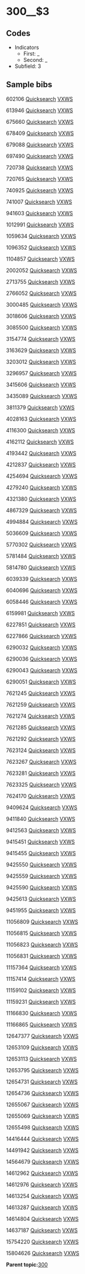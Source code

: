 # 300\_\_$3

## Codes

-   Indicators
    -   First: \_
    -   Second: \_
-   Subfield: 3

## Sample bibs

602106 [Quicksearch](https://search.library.yale.edu/catalog/602106) [VXWS](http://prodorbis.library.yale.edu:7014/vxws/GetHoldingsService?bibId=602106)

613946 [Quicksearch](https://search.library.yale.edu/catalog/613946) [VXWS](http://prodorbis.library.yale.edu:7014/vxws/GetHoldingsService?bibId=613946)

675660 [Quicksearch](https://search.library.yale.edu/catalog/675660) [VXWS](http://prodorbis.library.yale.edu:7014/vxws/GetHoldingsService?bibId=675660)

678409 [Quicksearch](https://search.library.yale.edu/catalog/678409) [VXWS](http://prodorbis.library.yale.edu:7014/vxws/GetHoldingsService?bibId=678409)

679088 [Quicksearch](https://search.library.yale.edu/catalog/679088) [VXWS](http://prodorbis.library.yale.edu:7014/vxws/GetHoldingsService?bibId=679088)

697490 [Quicksearch](https://search.library.yale.edu/catalog/697490) [VXWS](http://prodorbis.library.yale.edu:7014/vxws/GetHoldingsService?bibId=697490)

720738 [Quicksearch](https://search.library.yale.edu/catalog/720738) [VXWS](http://prodorbis.library.yale.edu:7014/vxws/GetHoldingsService?bibId=720738)

720765 [Quicksearch](https://search.library.yale.edu/catalog/720765) [VXWS](http://prodorbis.library.yale.edu:7014/vxws/GetHoldingsService?bibId=720765)

740925 [Quicksearch](https://search.library.yale.edu/catalog/740925) [VXWS](http://prodorbis.library.yale.edu:7014/vxws/GetHoldingsService?bibId=740925)

741007 [Quicksearch](https://search.library.yale.edu/catalog/741007) [VXWS](http://prodorbis.library.yale.edu:7014/vxws/GetHoldingsService?bibId=741007)

941603 [Quicksearch](https://search.library.yale.edu/catalog/941603) [VXWS](http://prodorbis.library.yale.edu:7014/vxws/GetHoldingsService?bibId=941603)

1012991 [Quicksearch](https://search.library.yale.edu/catalog/1012991) [VXWS](http://prodorbis.library.yale.edu:7014/vxws/GetHoldingsService?bibId=1012991)

1059634 [Quicksearch](https://search.library.yale.edu/catalog/1059634) [VXWS](http://prodorbis.library.yale.edu:7014/vxws/GetHoldingsService?bibId=1059634)

1096352 [Quicksearch](https://search.library.yale.edu/catalog/1096352) [VXWS](http://prodorbis.library.yale.edu:7014/vxws/GetHoldingsService?bibId=1096352)

1104857 [Quicksearch](https://search.library.yale.edu/catalog/1104857) [VXWS](http://prodorbis.library.yale.edu:7014/vxws/GetHoldingsService?bibId=1104857)

2002052 [Quicksearch](https://search.library.yale.edu/catalog/2002052) [VXWS](http://prodorbis.library.yale.edu:7014/vxws/GetHoldingsService?bibId=2002052)

2713755 [Quicksearch](https://search.library.yale.edu/catalog/2713755) [VXWS](http://prodorbis.library.yale.edu:7014/vxws/GetHoldingsService?bibId=2713755)

2766052 [Quicksearch](https://search.library.yale.edu/catalog/2766052) [VXWS](http://prodorbis.library.yale.edu:7014/vxws/GetHoldingsService?bibId=2766052)

3000485 [Quicksearch](https://search.library.yale.edu/catalog/3000485) [VXWS](http://prodorbis.library.yale.edu:7014/vxws/GetHoldingsService?bibId=3000485)

3018606 [Quicksearch](https://search.library.yale.edu/catalog/3018606) [VXWS](http://prodorbis.library.yale.edu:7014/vxws/GetHoldingsService?bibId=3018606)

3085500 [Quicksearch](https://search.library.yale.edu/catalog/3085500) [VXWS](http://prodorbis.library.yale.edu:7014/vxws/GetHoldingsService?bibId=3085500)

3154774 [Quicksearch](https://search.library.yale.edu/catalog/3154774) [VXWS](http://prodorbis.library.yale.edu:7014/vxws/GetHoldingsService?bibId=3154774)

3163629 [Quicksearch](https://search.library.yale.edu/catalog/3163629) [VXWS](http://prodorbis.library.yale.edu:7014/vxws/GetHoldingsService?bibId=3163629)

3203012 [Quicksearch](https://search.library.yale.edu/catalog/3203012) [VXWS](http://prodorbis.library.yale.edu:7014/vxws/GetHoldingsService?bibId=3203012)

3296957 [Quicksearch](https://search.library.yale.edu/catalog/3296957) [VXWS](http://prodorbis.library.yale.edu:7014/vxws/GetHoldingsService?bibId=3296957)

3415606 [Quicksearch](https://search.library.yale.edu/catalog/3415606) [VXWS](http://prodorbis.library.yale.edu:7014/vxws/GetHoldingsService?bibId=3415606)

3435089 [Quicksearch](https://search.library.yale.edu/catalog/3435089) [VXWS](http://prodorbis.library.yale.edu:7014/vxws/GetHoldingsService?bibId=3435089)

3811379 [Quicksearch](https://search.library.yale.edu/catalog/3811379) [VXWS](http://prodorbis.library.yale.edu:7014/vxws/GetHoldingsService?bibId=3811379)

4028163 [Quicksearch](https://search.library.yale.edu/catalog/4028163) [VXWS](http://prodorbis.library.yale.edu:7014/vxws/GetHoldingsService?bibId=4028163)

4116300 [Quicksearch](https://search.library.yale.edu/catalog/4116300) [VXWS](http://prodorbis.library.yale.edu:7014/vxws/GetHoldingsService?bibId=4116300)

4162112 [Quicksearch](https://search.library.yale.edu/catalog/4162112) [VXWS](http://prodorbis.library.yale.edu:7014/vxws/GetHoldingsService?bibId=4162112)

4193442 [Quicksearch](https://search.library.yale.edu/catalog/4193442) [VXWS](http://prodorbis.library.yale.edu:7014/vxws/GetHoldingsService?bibId=4193442)

4212837 [Quicksearch](https://search.library.yale.edu/catalog/4212837) [VXWS](http://prodorbis.library.yale.edu:7014/vxws/GetHoldingsService?bibId=4212837)

4254694 [Quicksearch](https://search.library.yale.edu/catalog/4254694) [VXWS](http://prodorbis.library.yale.edu:7014/vxws/GetHoldingsService?bibId=4254694)

4279240 [Quicksearch](https://search.library.yale.edu/catalog/4279240) [VXWS](http://prodorbis.library.yale.edu:7014/vxws/GetHoldingsService?bibId=4279240)

4321380 [Quicksearch](https://search.library.yale.edu/catalog/4321380) [VXWS](http://prodorbis.library.yale.edu:7014/vxws/GetHoldingsService?bibId=4321380)

4867329 [Quicksearch](https://search.library.yale.edu/catalog/4867329) [VXWS](http://prodorbis.library.yale.edu:7014/vxws/GetHoldingsService?bibId=4867329)

4994884 [Quicksearch](https://search.library.yale.edu/catalog/4994884) [VXWS](http://prodorbis.library.yale.edu:7014/vxws/GetHoldingsService?bibId=4994884)

5036609 [Quicksearch](https://search.library.yale.edu/catalog/5036609) [VXWS](http://prodorbis.library.yale.edu:7014/vxws/GetHoldingsService?bibId=5036609)

5770302 [Quicksearch](https://search.library.yale.edu/catalog/5770302) [VXWS](http://prodorbis.library.yale.edu:7014/vxws/GetHoldingsService?bibId=5770302)

5781484 [Quicksearch](https://search.library.yale.edu/catalog/5781484) [VXWS](http://prodorbis.library.yale.edu:7014/vxws/GetHoldingsService?bibId=5781484)

5814780 [Quicksearch](https://search.library.yale.edu/catalog/5814780) [VXWS](http://prodorbis.library.yale.edu:7014/vxws/GetHoldingsService?bibId=5814780)

6039339 [Quicksearch](https://search.library.yale.edu/catalog/6039339) [VXWS](http://prodorbis.library.yale.edu:7014/vxws/GetHoldingsService?bibId=6039339)

6040696 [Quicksearch](https://search.library.yale.edu/catalog/6040696) [VXWS](http://prodorbis.library.yale.edu:7014/vxws/GetHoldingsService?bibId=6040696)

6058446 [Quicksearch](https://search.library.yale.edu/catalog/6058446) [VXWS](http://prodorbis.library.yale.edu:7014/vxws/GetHoldingsService?bibId=6058446)

6159981 [Quicksearch](https://search.library.yale.edu/catalog/6159981) [VXWS](http://prodorbis.library.yale.edu:7014/vxws/GetHoldingsService?bibId=6159981)

6227851 [Quicksearch](https://search.library.yale.edu/catalog/6227851) [VXWS](http://prodorbis.library.yale.edu:7014/vxws/GetHoldingsService?bibId=6227851)

6227866 [Quicksearch](https://search.library.yale.edu/catalog/6227866) [VXWS](http://prodorbis.library.yale.edu:7014/vxws/GetHoldingsService?bibId=6227866)

6290032 [Quicksearch](https://search.library.yale.edu/catalog/6290032) [VXWS](http://prodorbis.library.yale.edu:7014/vxws/GetHoldingsService?bibId=6290032)

6290036 [Quicksearch](https://search.library.yale.edu/catalog/6290036) [VXWS](http://prodorbis.library.yale.edu:7014/vxws/GetHoldingsService?bibId=6290036)

6290043 [Quicksearch](https://search.library.yale.edu/catalog/6290043) [VXWS](http://prodorbis.library.yale.edu:7014/vxws/GetHoldingsService?bibId=6290043)

6290051 [Quicksearch](https://search.library.yale.edu/catalog/6290051) [VXWS](http://prodorbis.library.yale.edu:7014/vxws/GetHoldingsService?bibId=6290051)

7621245 [Quicksearch](https://search.library.yale.edu/catalog/7621245) [VXWS](http://prodorbis.library.yale.edu:7014/vxws/GetHoldingsService?bibId=7621245)

7621259 [Quicksearch](https://search.library.yale.edu/catalog/7621259) [VXWS](http://prodorbis.library.yale.edu:7014/vxws/GetHoldingsService?bibId=7621259)

7621274 [Quicksearch](https://search.library.yale.edu/catalog/7621274) [VXWS](http://prodorbis.library.yale.edu:7014/vxws/GetHoldingsService?bibId=7621274)

7621285 [Quicksearch](https://search.library.yale.edu/catalog/7621285) [VXWS](http://prodorbis.library.yale.edu:7014/vxws/GetHoldingsService?bibId=7621285)

7621292 [Quicksearch](https://search.library.yale.edu/catalog/7621292) [VXWS](http://prodorbis.library.yale.edu:7014/vxws/GetHoldingsService?bibId=7621292)

7623124 [Quicksearch](https://search.library.yale.edu/catalog/7623124) [VXWS](http://prodorbis.library.yale.edu:7014/vxws/GetHoldingsService?bibId=7623124)

7623267 [Quicksearch](https://search.library.yale.edu/catalog/7623267) [VXWS](http://prodorbis.library.yale.edu:7014/vxws/GetHoldingsService?bibId=7623267)

7623281 [Quicksearch](https://search.library.yale.edu/catalog/7623281) [VXWS](http://prodorbis.library.yale.edu:7014/vxws/GetHoldingsService?bibId=7623281)

7623325 [Quicksearch](https://search.library.yale.edu/catalog/7623325) [VXWS](http://prodorbis.library.yale.edu:7014/vxws/GetHoldingsService?bibId=7623325)

7624170 [Quicksearch](https://search.library.yale.edu/catalog/7624170) [VXWS](http://prodorbis.library.yale.edu:7014/vxws/GetHoldingsService?bibId=7624170)

9409624 [Quicksearch](https://search.library.yale.edu/catalog/9409624) [VXWS](http://prodorbis.library.yale.edu:7014/vxws/GetHoldingsService?bibId=9409624)

9411840 [Quicksearch](https://search.library.yale.edu/catalog/9411840) [VXWS](http://prodorbis.library.yale.edu:7014/vxws/GetHoldingsService?bibId=9411840)

9412563 [Quicksearch](https://search.library.yale.edu/catalog/9412563) [VXWS](http://prodorbis.library.yale.edu:7014/vxws/GetHoldingsService?bibId=9412563)

9415451 [Quicksearch](https://search.library.yale.edu/catalog/9415451) [VXWS](http://prodorbis.library.yale.edu:7014/vxws/GetHoldingsService?bibId=9415451)

9415455 [Quicksearch](https://search.library.yale.edu/catalog/9415455) [VXWS](http://prodorbis.library.yale.edu:7014/vxws/GetHoldingsService?bibId=9415455)

9425550 [Quicksearch](https://search.library.yale.edu/catalog/9425550) [VXWS](http://prodorbis.library.yale.edu:7014/vxws/GetHoldingsService?bibId=9425550)

9425559 [Quicksearch](https://search.library.yale.edu/catalog/9425559) [VXWS](http://prodorbis.library.yale.edu:7014/vxws/GetHoldingsService?bibId=9425559)

9425590 [Quicksearch](https://search.library.yale.edu/catalog/9425590) [VXWS](http://prodorbis.library.yale.edu:7014/vxws/GetHoldingsService?bibId=9425590)

9425613 [Quicksearch](https://search.library.yale.edu/catalog/9425613) [VXWS](http://prodorbis.library.yale.edu:7014/vxws/GetHoldingsService?bibId=9425613)

9451955 [Quicksearch](https://search.library.yale.edu/catalog/9451955) [VXWS](http://prodorbis.library.yale.edu:7014/vxws/GetHoldingsService?bibId=9451955)

11056809 [Quicksearch](https://search.library.yale.edu/catalog/11056809) [VXWS](http://prodorbis.library.yale.edu:7014/vxws/GetHoldingsService?bibId=11056809)

11056815 [Quicksearch](https://search.library.yale.edu/catalog/11056815) [VXWS](http://prodorbis.library.yale.edu:7014/vxws/GetHoldingsService?bibId=11056815)

11056823 [Quicksearch](https://search.library.yale.edu/catalog/11056823) [VXWS](http://prodorbis.library.yale.edu:7014/vxws/GetHoldingsService?bibId=11056823)

11056831 [Quicksearch](https://search.library.yale.edu/catalog/11056831) [VXWS](http://prodorbis.library.yale.edu:7014/vxws/GetHoldingsService?bibId=11056831)

11157364 [Quicksearch](https://search.library.yale.edu/catalog/11157364) [VXWS](http://prodorbis.library.yale.edu:7014/vxws/GetHoldingsService?bibId=11157364)

11157414 [Quicksearch](https://search.library.yale.edu/catalog/11157414) [VXWS](http://prodorbis.library.yale.edu:7014/vxws/GetHoldingsService?bibId=11157414)

11159102 [Quicksearch](https://search.library.yale.edu/catalog/11159102) [VXWS](http://prodorbis.library.yale.edu:7014/vxws/GetHoldingsService?bibId=11159102)

11159231 [Quicksearch](https://search.library.yale.edu/catalog/11159231) [VXWS](http://prodorbis.library.yale.edu:7014/vxws/GetHoldingsService?bibId=11159231)

11166830 [Quicksearch](https://search.library.yale.edu/catalog/11166830) [VXWS](http://prodorbis.library.yale.edu:7014/vxws/GetHoldingsService?bibId=11166830)

11166865 [Quicksearch](https://search.library.yale.edu/catalog/11166865) [VXWS](http://prodorbis.library.yale.edu:7014/vxws/GetHoldingsService?bibId=11166865)

12647377 [Quicksearch](https://search.library.yale.edu/catalog/12647377) [VXWS](http://prodorbis.library.yale.edu:7014/vxws/GetHoldingsService?bibId=12647377)

12653109 [Quicksearch](https://search.library.yale.edu/catalog/12653109) [VXWS](http://prodorbis.library.yale.edu:7014/vxws/GetHoldingsService?bibId=12653109)

12653113 [Quicksearch](https://search.library.yale.edu/catalog/12653113) [VXWS](http://prodorbis.library.yale.edu:7014/vxws/GetHoldingsService?bibId=12653113)

12653795 [Quicksearch](https://search.library.yale.edu/catalog/12653795) [VXWS](http://prodorbis.library.yale.edu:7014/vxws/GetHoldingsService?bibId=12653795)

12654731 [Quicksearch](https://search.library.yale.edu/catalog/12654731) [VXWS](http://prodorbis.library.yale.edu:7014/vxws/GetHoldingsService?bibId=12654731)

12654736 [Quicksearch](https://search.library.yale.edu/catalog/12654736) [VXWS](http://prodorbis.library.yale.edu:7014/vxws/GetHoldingsService?bibId=12654736)

12655067 [Quicksearch](https://search.library.yale.edu/catalog/12655067) [VXWS](http://prodorbis.library.yale.edu:7014/vxws/GetHoldingsService?bibId=12655067)

12655069 [Quicksearch](https://search.library.yale.edu/catalog/12655069) [VXWS](http://prodorbis.library.yale.edu:7014/vxws/GetHoldingsService?bibId=12655069)

12655498 [Quicksearch](https://search.library.yale.edu/catalog/12655498) [VXWS](http://prodorbis.library.yale.edu:7014/vxws/GetHoldingsService?bibId=12655498)

14416444 [Quicksearch](https://search.library.yale.edu/catalog/14416444) [VXWS](http://prodorbis.library.yale.edu:7014/vxws/GetHoldingsService?bibId=14416444)

14491942 [Quicksearch](https://search.library.yale.edu/catalog/14491942) [VXWS](http://prodorbis.library.yale.edu:7014/vxws/GetHoldingsService?bibId=14491942)

14564679 [Quicksearch](https://search.library.yale.edu/catalog/14564679) [VXWS](http://prodorbis.library.yale.edu:7014/vxws/GetHoldingsService?bibId=14564679)

14612962 [Quicksearch](https://search.library.yale.edu/catalog/14612962) [VXWS](http://prodorbis.library.yale.edu:7014/vxws/GetHoldingsService?bibId=14612962)

14612976 [Quicksearch](https://search.library.yale.edu/catalog/14612976) [VXWS](http://prodorbis.library.yale.edu:7014/vxws/GetHoldingsService?bibId=14612976)

14613254 [Quicksearch](https://search.library.yale.edu/catalog/14613254) [VXWS](http://prodorbis.library.yale.edu:7014/vxws/GetHoldingsService?bibId=14613254)

14613287 [Quicksearch](https://search.library.yale.edu/catalog/14613287) [VXWS](http://prodorbis.library.yale.edu:7014/vxws/GetHoldingsService?bibId=14613287)

14614804 [Quicksearch](https://search.library.yale.edu/catalog/14614804) [VXWS](http://prodorbis.library.yale.edu:7014/vxws/GetHoldingsService?bibId=14614804)

14637187 [Quicksearch](https://search.library.yale.edu/catalog/14637187) [VXWS](http://prodorbis.library.yale.edu:7014/vxws/GetHoldingsService?bibId=14637187)

15754220 [Quicksearch](https://search.library.yale.edu/catalog/15754220) [VXWS](http://prodorbis.library.yale.edu:7014/vxws/GetHoldingsService?bibId=15754220)

15804626 [Quicksearch](https://search.library.yale.edu/catalog/15804626) [VXWS](http://prodorbis.library.yale.edu:7014/vxws/GetHoldingsService?bibId=15804626)

**Parent topic:**[300](../../tags/300/300.md)

